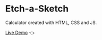 # Etch-a-Sketch

Calculator created with HTML, CSS and JS.

[Live Demo](https://amir-merchad.github.io/Etch-a-Sketch/) :point_left:
